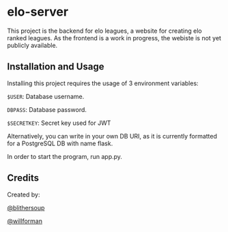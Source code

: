 # elo-server
This project is the backend for elo leagues, a website for creating elo ranked leagues.  As the frontend is a work in progress, the webiste is not yet publicly available.

## Installation and Usage
Installing this project requires the usage of 3 environment variables:

`$USER`: Database username.

`DBPASS`: Database password.

`$SECRETKEY`: Secret key used for JWT

Alternatively, you can write in your own DB URI, as it is currently formatted for a PostgreSQL DB with name flask.

In order to start the program, run app.py.


## Credits
Created by:

[@blithersoup](https://github.com/blithersoup)

[@willforman](https://github.com/willforman)
